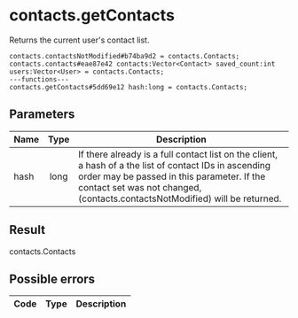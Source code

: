 # contacts.getContacts
Returns the current user's contact list.

```
contacts.contactsNotModified#b74ba9d2 = contacts.Contacts;
contacts.contacts#eae87e42 contacts:Vector<Contact> saved_count:int users:Vector<User> = contacts.Contacts;
---functions---
contacts.getContacts#5dd69e12 hash:long = contacts.Contacts;
```

## Parameters
| Name | Type | Description |
| ---- | :----: | ----------- |
| hash | long | If there already is a full contact list on the client, a hash of a the list of contact IDs in ascending order may be passed in this parameter. If the contact set was not changed, (contacts.contactsNotModified) will be returned. |


## Result
contacts.Contacts

## Possible errors
| Code | Type | Description |
| ---- | :----: | ----------- |

